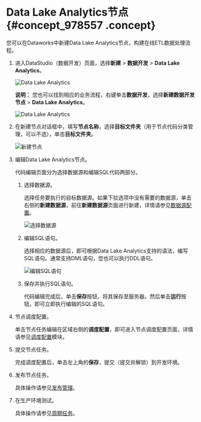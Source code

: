# Data Lake Analytics节点 {#concept_978557 .concept}

您可以在Dataworks中新建Data Lake Analytics节点，构建在线ETL数据处理流程。

1.  进入DataStudio（数据开发）页面，选择**新建** \> **数据开发** \> **Data Lake Analytics**。

    ![Data Lake Analytics](http://static-aliyun-doc.oss-cn-hangzhou.aliyuncs.com/assets/img/790667/156353387050757_zh-CN.png)

    **说明：** 您也可以找到相应的业务流程，右键单击**数据开发**，选择**新建数据开发节点** \> **Data Lake Analytics**。

    ![Data Lake Analytics](http://static-aliyun-doc.oss-cn-hangzhou.aliyuncs.com/assets/img/790667/156353387050759_zh-CN.png)

2.  在新建节点对话框中，填写**节点名称**，选择**目标文件夹**（用于节点代码分类管理，可以不选），单击**目标文件夹**。

    ![新建节点](http://static-aliyun-doc.oss-cn-hangzhou.aliyuncs.com/assets/img/790663/156353387050744_zh-CN.png)

3.  编辑Data Lake Analytics节点。

    代码编辑页面分为选择数据源和编辑SQL代码两部分。

    1.  选择数据源。

        选择任务要执行的目标数据源。如果下拉选项中没有需要的数据源，单击右侧的**新建数据源**，前往**新建数据源**页面进行新建，详情请参见[数据源配置](intl.zh-CN/使用指南/数据集成/数据源配置/支持的数据源.md#)。

        ![选择数据源](http://static-aliyun-doc.oss-cn-hangzhou.aliyuncs.com/assets/img/790663/156353387150753_zh-CN.png)

    2.  编辑SQL语句。

        选择相应的数据源后，即可根据Data Lake Analytics支持的语法，编写SQL语句。通常支持DML语句，您也可以执行DDL语句。

        ![编辑SQL语句](http://static-aliyun-doc.oss-cn-hangzhou.aliyuncs.com/assets/img/790667/156353387150760_zh-CN.png)

    3.  保存并执行SQL语句。

        代码编辑完成后，单击**保存**按钮，将其保存至服务器。然后单击**运行**按钮，即可立即执行编辑的SQL语句。

4.  节点调度配置。

    单击节点任务编辑在区域右侧的**调度配置**，即可进入节点调度配置页面，详情请参见[调度配置](intl.zh-CN/使用指南/数据开发/调度配置/基本属性.md#)模块。

5.  提交节点任务。

    完成调度配置后，单击左上角的**保存**，提交（提交并解锁）到开发环境。

6.  发布节点任务。

    具体操作请参见[发布管理](intl.zh-CN/使用指南/数据开发/发布管理/任务发布.md#)。

7.  在生产环境测试。

    具体操作请参见[周期任务](intl.zh-CN/使用指南/运维中心/任务列表/周期任务.md#)。


